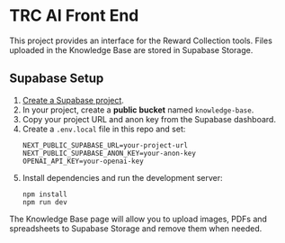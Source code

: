 # TRC AI Front End

This project provides an interface for the Reward Collection tools. Files uploaded in the Knowledge Base are stored in Supabase Storage.

## Supabase Setup

1. [Create a Supabase project](https://supabase.com/).
2. In your project, create a **public bucket** named `knowledge-base`.
3. Copy your project URL and anon key from the Supabase dashboard.
4. Create a `.env.local` file in this repo and set:
   ```
   NEXT_PUBLIC_SUPABASE_URL=your-project-url
   NEXT_PUBLIC_SUPABASE_ANON_KEY=your-anon-key
   OPENAI_API_KEY=your-openai-key
   ```
5. Install dependencies and run the development server:
   ```
   npm install
   npm run dev
   ```

The Knowledge Base page will allow you to upload images, PDFs and spreadsheets to Supabase Storage and remove them when needed.
